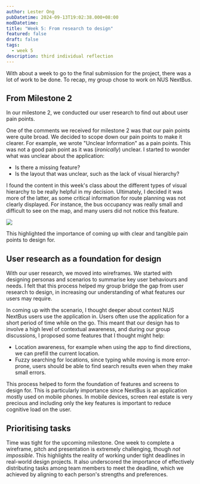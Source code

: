 ```yaml
---
author: Lester Ong
pubDatetime: 2024-09-13T19:02:38.000+08:00
modDatetime: 
title: "Week 5: From research to design"
featured: false
draft: false
tags:
  - week 5
description: third individual reflection
---
```


With about a week to go to the final submission for the project, there was a lot of work to be done. To recap, my group chose to work on NUS NextBus.

## From Milestone 2

In our milestone 2, we conducted our user research to find out about user pain points.

One of the comments we received for milestone 2 was that our pain points were quite broad. We decided to scope down our pain points to make it clearer. For example, we wrote "Unclear Information" as a pain points. This was not a good pain point as it was (*ironically*) unclear. I started to wonder what was unclear about the application:

- Is there a missing feature?
- Is the layout that was unclear, such as the lack of visual hierarchy?

I found the content in this week's class about the different types of visual hierarchy to be really helpful in my decision. Ultimately, I decided it was more of the latter, as some critical information for route planning was not clearly displayed. For instance, the bus occupancy was really small and difficult to see on the map, and many users did not notice this feature.

![](@assets/images/week5-map.jpg)

This highlighted the importance of coming up with clear and tangible pain points to design for.

## User research as a foundation for design

With our user research, we moved into wireframes. We started with designing personas and scenarios to summarise key user behaviours and needs. I felt that this process helped my group bridge the gap from user research to design, in increasing our understanding of what features our users may require. 

In coming up with the scenario, I thought deeper about context NUS NextBus users use the application in. Users often use the application for a short period of time while on the go. This meant that our design has to involve a high level of contextual awareness, and during our group discussions, I proposed some features that I thought might help:

- Location awareness, for example when using the app to find directions, we can prefill the current location.
- Fuzzy searching for locations, since typing while moving is more error-prone, users should be able to find search results even when they make small errors.

This process helped to form the foundation of features and screens to design for. This is particularly importance since NextBus is an application mostly used on mobile phones. In mobile devices, screen real estate is very precious and including only the key features is important to reduce cognitive load on the user.

## Prioritising tasks

Time was tight for the upcoming milestone. One week to complete a wireframe, pitch and presentation is extremely challenging, though *not impossible*. This highlights the reality of working under tight deadlines in real-world design projects. It also underscored the importance of effectively distributing tasks among team members to meet the deadline, which we achieved by aligning to each person's strengths and preferences.
